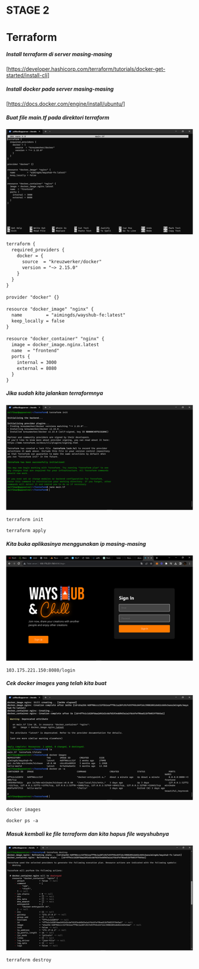 # STAGE 2
# Terraform

##### Install terraform di server masing-masing
[https://developer.hashicorp.com/terraform/tutorials/docker-get-started/install-cli]
##### Install docker pada server masing-masing
[https://docs.docker.com/engine/install/ubuntu/]
##### Buat file main.tf pada direktori terraform
![alt text](https://github.com/zulfikaralfain/devops18-dw-zulfikar/blob/assets/Screenshot%20(372).png?raw=true)
```
terraform {
  required_providers {
    docker = {
      source  = "kreuzwerker/docker"
      version = "~> 2.15.0"
    }
  }
}

provider "docker" {}

resource "docker_image" "nginx" {
  name         = "aimingds/wayshub-fe:latest"
  keep_locally = false
}

resource "docker_container" "nginx" {
  image = docker_image.nginx.latest
  name  = "frontend"
  ports {
    internal = 3000
    external = 8080
  }
}
```
##### Jika sudah kita jalankan terraformnya
![alt text](https://github.com/zulfikaralfain/devops18-dw-zulfikar/blob/assets/Screenshot%20(373).png?raw=true)
```
terraform init
```
```
terraform apply
```
##### Kita buka aplikasinya menggunakan ip masing-masing
![alt text](https://github.com/zulfikaralfain/devops18-dw-zulfikar/blob/assets/Screenshot%20(375).png?raw=true)
```
103.175.221.150:8080/login
```
##### Cek docker images yang telah kita buat
![alt text](https://github.com/zulfikaralfain/devops18-dw-zulfikar/blob/assets/Screenshot%20(374).png?raw=true)
```
docker images
```
```
docker ps -a
```
##### Masuk kembali ke file terraform dan kita hapus file wayshubnya
![alt text](https://github.com/zulfikaralfain/devops18-dw-zulfikar/blob/assets/Screenshot%20(376).png?raw=true)
```
terraform destroy
```